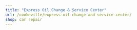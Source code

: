 ```yaml
---
title: "Express Oil Change & Service Center"
url: /cookeville/express-oil-change-and-service-center/
shop: car repair
---
```

